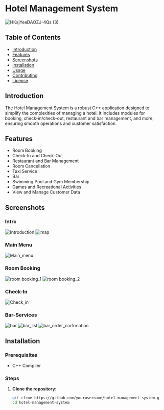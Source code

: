 # Hotel Management System

![HKajYeeDAOZJ-4Qs (3)](https://github.com/user-attachments/assets/88a900a1-b274-4fbd-8e77-4c63f8d3ea20)


## Table of Contents
- [Introduction](#introduction)
- [Features](#features)
- [Screenshots](#screenshots)
- [Installation](#installation)
- [Usage](#usage)
- [Contributing](#contributing)
- [License](#license)

## Introduction
The Hotel Management System is a robust C++ application designed to simplify the complexities of managing a hotel. It includes modules for booking, check-in/check-out, restaurant and bar management, and more, ensuring smooth operations and customer satisfaction.

## Features
- Room Booking
- Check-In and Check-Out
- Restaurant and Bar Management
- Room Cancellation
- Taxi Service
- Bar
- Swimming Pool and Gym Membership
- Games and Recreational Activities
- View and Manage Customer Data

## Screenshots
### Intro
![Introduction](https://github.com/user-attachments/assets/515ea660-6b49-423f-a580-599ccfa81986)
![map](https://github.com/user-attachments/assets/8e7eb136-8c83-4f48-8fb8-a305556fe42a)
### Main Menu
![Main_menu](https://github.com/user-attachments/assets/e8e6923a-92e7-45fb-8273-20e7991e665f)
### Room Booking
![room booking_1](https://github.com/user-attachments/assets/8a6a5c90-cc24-4e6a-884c-fdddbb2af6a9)
![room booking_2](https://github.com/user-attachments/assets/015c7a54-1add-4a03-8ef6-f79006dae115)
### Check-In
![Check_in](https://github.com/user-attachments/assets/5479a456-a3ce-491b-8d29-25de7a1d5f65)
### Bar-Services
![bar](https://github.com/user-attachments/assets/aad033cb-c9bf-4c2d-9181-61aa2983e7a0)
![bar_list](https://github.com/user-attachments/assets/984d1f56-7f84-4358-9653-a0964f2d89d2)
![bar_order_corfrmation](https://github.com/user-attachments/assets/c2220b00-ee39-4618-a547-ee4f4282a80b)

## Installation
### Prerequisites
- C++ Compiler

### Steps
1. **Clone the repository**:
   ```bash
   git clone https://github.com/yourusername/hotel-management-system.git
   cd hotel-management-system
